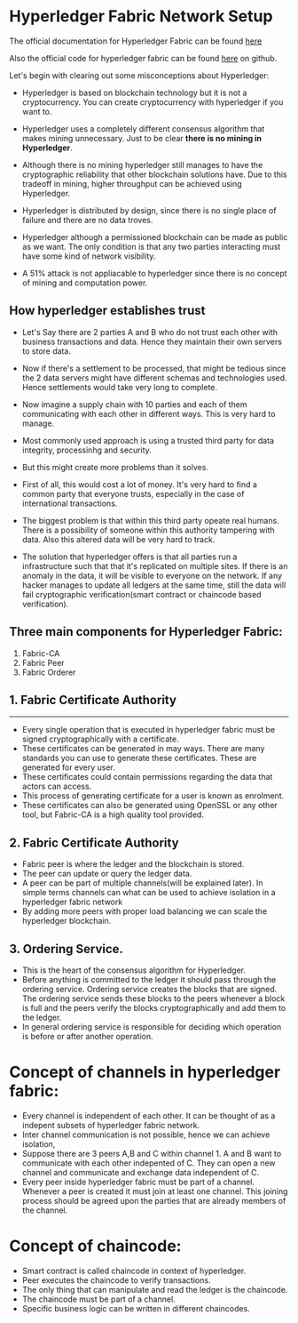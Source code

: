 # Hyperledger Fabric Network Setup

The official documentation for Hyperledger Fabric can be found [here](https://hyperledger-fabric.readthedocs.io/en/release-1.3/)

Also the official code for hyperledger fabric can be found [here](https://github.com/hyperledger/fabric) on github.

Let's begin with clearing out some misconceptions about Hyperledger:

- Hyperledger is based on blockchain technology but it is not a cryptocurrency. You can create cryptocurrency with hyperledger if you want to.

- Hyperledger uses a completely different consensus algorithm that makes mining unnecessary. Just to be clear **there is no mining in Hyperledger**.

- Although there is no mining hyperledger still manages to have the cryptographic reliability that other blockchain solutions have. Due to this tradeoff in mining, higher throughput can be achieved using Hyperledger.

- Hyperledger is distributed by design, since there is no single place of failure and there are no data troves.

- Hyperledger although a permissioned blockchain can be made as public as we want. The only condition is that any two parties interacting must have some kind of network visibility.

- A 51% attack is not appliacable to hyperledger since there is no concept of mining and computation power.

How hyperledger establishes trust
----------------------

- Let's Say there are 2 parties A and B who do not trust each other with business transactions and data. Hence they maintain their own servers to store data.

- Now if there's a settlement to be processed, that might be tedious since the 2 data servers might have different schemas and technologies used. Hence settlements would take very long to complete.

- Now imagine a supply chain with 10 parties and each of them communicating with each other in different ways. This is very hard to manage.

- Most commonly used approach is using a trusted third party for data integrity, processinhg and security.

- But this might create more problems than it solves.

- First of all, this would cost a lot of money. It's very hard to find a common party that everyone trusts, especially in the case of international transactions.

- The biggest problem is that within this third party opeate real humans. There is a possibility of someone within this authority tampering with data. Also this altered data will be very hard to track.

- The solution that hyperledger offers is that all parties run a infrastructure such that that it's replicated on multiple sites. If there is an anomaly in the data, it will be visible to everyone on the network. If any hacker manages to update all ledgers at the same time, still the data will fail cryptographic verification(smart contract or chaincode based verification).

Three main components for Hyperledger Fabric:
---------------------
1. Fabric-CA
2. Fabric Peer
3. Fabric Orderer

## 1. Fabric Certificate Authority
--------------------
- Every single operation that is executed in hyperledger fabric must be signed cryptographically with a certificate.
- These certificates can be generated in may ways.
There are many standards you can use to generate these certificates. These are generated for every user.
- These certificates could contain permissions regarding the data that actors can access.
- This process of generating certificate for a user is known as enrolment.
- These certificates can also be generated using OpenSSL or any other tool, but Fabric-CA is a high quality tool provided.

## 2. Fabric Certificate Authority
- Fabric peer is where the ledger and the blockchain is stored.
- The peer can update or query the ledger data. 
- A peer can be part of multiple channels(will be explained later). In simple terms channels can what can be used to achieve isolation in a hyperledger fabric network
- By adding more peers with proper load balancing we can scale the hyperledger blockchain.

## 3. Ordering Service.
- This is the heart of the consensus algorithm for Hyperledger.
- Before anything is committed to the ledger it should pass through the ordering service. Ordering service creates the blocks that are signed. The ordering service sends these blocks to the peers whenever a block is full and the peers verify the blocks cryptographically and add them to the ledger.
- In general ordering service is responsible for deciding which operation is before or after another operation.

# Concept of channels in hyperledger fabric:

- Every channel is independent of each other. It can be thought of as a indepent subsets of hyperledger fabric network.
- Inter channel communication is not possible, hence we can achieve isolation,
- Suppose there are 3 peers A,B and C within channel 1. A and B want to communicate with each other indepented of C. They can open a new channel and communicate and exchange data independent of C.
- Every peer inside hyperledger fabric must be part of a channel. Whenever a peer is created it must join at least one channel. This joining process should be agreed upon the parties that are already members of the channel.

# Concept of chaincode:

- Smart contract is called chaincode in context of hyperledger.
- Peer executes the chaincode to verify transactions.
- The only thing that can manipulate and read the ledger is the chaincode.
- The chaincode must be part of a channel.
- Specific business logic can be written in different chaincodes.

